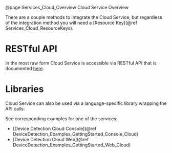 @page Services_Cloud_Overview Cloud Service Overview

There are a couple methods to integrate the Cloud Service, but regardless of the integration method you will need a [Resource Key](@ref Services_Cloud_ResourceKeys).

# RESTful API

In the most raw form Cloud Service is accessible via RESTful API that is documented [here](https://cloud.51degrees.com/api-docs/index.html).

# Libraries

Cloud Service can also be used via a language-specific library wrapping the API calls:

See corresponding examples for one of the services:
- [Device Detection Cloud Console](@ref DeviceDetection_Examples_GettingStarted_Console_Cloud)
- [Device Detection Cloud Web](@ref DeviceDetection_Examples_GettingStarted_Web_Cloud)